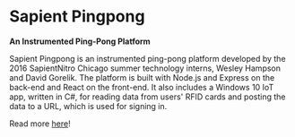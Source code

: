 # Sapient Pingpong
**An Instrumented Ping-Pong Platform**

Sapient Pingpong is an instrumented ping-pong platform developed by the 2016
SapientNitro Chicago summer technology interns, Wesley Hampson and David
Gorelik. The platform is built with Node.js and Express on the back-end and
React on the front-end. It also includes a Windows 10 IoT app, written in C#,
for reading data from users' RFID cards and posting the data to a URL, which is
used for signing in.

Read more [here](https://dgore7.github.io/sapient-pingpong/)!
